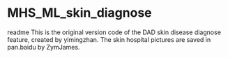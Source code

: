 # MHS_ML_skin_diagnose
readme
This is the original version code of the DAD skin disease diagnose feature, created by yimingzhan.
The skin hospital pictures are saved in pan.baidu by ZymJames.
